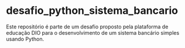 # desafio_python_sistema_bancario
 Este repositório é parte de um desafio proposto pela plataforma de educação DIO para o desenvolvimento de um sistema bancário simples usando Python. 
